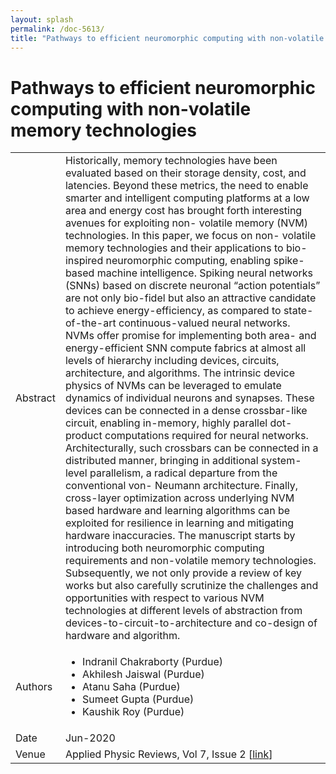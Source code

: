 ```yaml
---
layout: splash
permalink: /doc-5613/
title: "Pathways to efficient neuromorphic computing with non-volatile memory technologies"
---
```


# Pathways to efficient neuromorphic computing with non-volatile memory technologies

<table>
    <tbody>
    <tr>
        <td>Abstract</td>
        <td>Historically, memory technologies have been evaluated based on their storage density, cost, and latencies. Beyond these metrics, the need to enable smarter and intelligent computing platforms at a low area and energy cost has brought forth interesting avenues for exploiting non- volatile memory (NVM) technologies. In this paper, we focus on non- volatile memory technologies and their applications to bio-inspired neuromorphic computing, enabling spike-based machine intelligence. Spiking neural networks (SNNs) based on discrete neuronal “action potentials” are not only bio-fidel but also an attractive candidate to achieve energy-efficiency, as compared to state-of-the-art continuous-valued neural networks. NVMs offer promise for implementing both area- and energy-efficient SNN compute fabrics at almost all levels of hierarchy including devices, circuits, architecture, and algorithms. The intrinsic device physics of NVMs can be leveraged to emulate dynamics of individual neurons and synapses. These devices can be connected in a dense crossbar-like circuit, enabling in-memory, highly parallel dot- product computations required for neural networks. Architecturally, such crossbars can be connected in a distributed manner, bringing in additional system-level parallelism, a radical departure from the conventional von- Neumann architecture. Finally, cross-layer optimization across underlying NVM based hardware and learning algorithms can be exploited for resilience in learning and mitigating hardware inaccuracies. The manuscript starts by introducing both neuromorphic computing requirements and non-volatile memory technologies. Subsequently, we not only provide a review of key works but also carefully scrutinize the challenges and opportunities with respect to various NVM technologies at different levels of abstraction from devices-to-circuit-to-architecture and co-design of hardware and algorithm.</td>
    </tr>
    <tr>
        <td>Authors</td>
        <td>
            <ul>
                <li>Indranil Chakraborty (Purdue)</li>
                <li>Akhilesh Jaiswal (Purdue)</li>
                <li>Atanu Saha (Purdue)</li>
                <li>Sumeet Gupta (Purdue)</li>
                <li>Kaushik Roy (Purdue)</li>
            </ul>
        </td>
    </tr>
    <tr>
        <td>Date</td>
        <td>Jun-2020</td>
    </tr>
    <tr>
        <td>Venue</td>
        <td>Applied Physic Reviews, Vol 7, Issue 2 [<a href="https://aip.scitation.org/doi/10.1063/1.5113536">link</a>]</td>
    </tr>
    </tbody>
</table>
